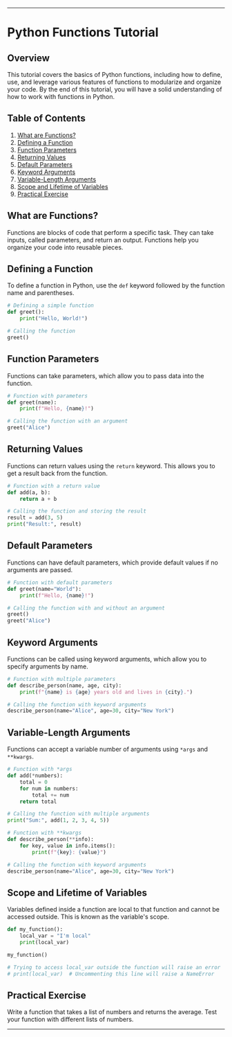 
---

# Python Functions Tutorial

## Overview
This tutorial covers the basics of Python functions, including how to define, use, and leverage various features of functions to modularize and organize your code. By the end of this tutorial, you will have a solid understanding of how to work with functions in Python.

## Table of Contents
1. [What are Functions?](#what-are-functions)
2. [Defining a Function](#defining-a-function)
3. [Function Parameters](#function-parameters)
4. [Returning Values](#returning-values)
5. [Default Parameters](#default-parameters)
6. [Keyword Arguments](#keyword-arguments)
7. [Variable-Length Arguments](#variable-length-arguments)
8. [Scope and Lifetime of Variables](#scope-and-lifetime-of-variables)
9. [Practical Exercise](#practical-exercise)

## What are Functions?
Functions are blocks of code that perform a specific task. They can take inputs, called parameters, and return an output. Functions help you organize your code into reusable pieces.

## Defining a Function
To define a function in Python, use the `def` keyword followed by the function name and parentheses.

```python
# Defining a simple function
def greet():
    print("Hello, World!")

# Calling the function
greet()
```

## Function Parameters
Functions can take parameters, which allow you to pass data into the function.

```python
# Function with parameters
def greet(name):
    print(f"Hello, {name}!")

# Calling the function with an argument
greet("Alice")
```

## Returning Values
Functions can return values using the `return` keyword. This allows you to get a result back from the function.

```python
# Function with a return value
def add(a, b):
    return a + b

# Calling the function and storing the result
result = add(3, 5)
print("Result:", result)
```

## Default Parameters
Functions can have default parameters, which provide default values if no arguments are passed.

```python
# Function with default parameters
def greet(name="World"):
    print(f"Hello, {name}!")

# Calling the function with and without an argument
greet()
greet("Alice")
```

## Keyword Arguments
Functions can be called using keyword arguments, which allow you to specify arguments by name.

```python
# Function with multiple parameters
def describe_person(name, age, city):
    print(f"{name} is {age} years old and lives in {city}.")

# Calling the function with keyword arguments
describe_person(name="Alice", age=30, city="New York")
```

## Variable-Length Arguments
Functions can accept a variable number of arguments using `*args` and `**kwargs`.

```python
# Function with *args
def add(*numbers):
    total = 0
    for num in numbers:
        total += num
    return total

# Calling the function with multiple arguments
print("Sum:", add(1, 2, 3, 4, 5))

# Function with **kwargs
def describe_person(**info):
    for key, value in info.items():
        print(f"{key}: {value}")

# Calling the function with keyword arguments
describe_person(name="Alice", age=30, city="New York")
```

## Scope and Lifetime of Variables
Variables defined inside a function are local to that function and cannot be accessed outside. This is known as the variable's scope.

```python
def my_function():
    local_var = "I'm local"
    print(local_var)

my_function()

# Trying to access local_var outside the function will raise an error
# print(local_var)  # Uncommenting this line will raise a NameError
```

## Practical Exercise
Write a function that takes a list of numbers and returns the average. Test your function with different lists of numbers.

---
